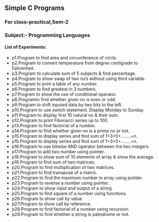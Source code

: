 ## Simple C Programs
### For class-practical,Sem-2
### Subject:- Programming Languages


#### List of Experiments:

* p1.Program to find area and circumference of circle.
* p2.Program to convert temperature from degree centigrade to Fahrenheit.
* p3.Program to calculate sum of 5 subjects & find percentage.
* p4.Program to show swap of two no’s without using third variable.
* p5.Program to print a table of any number.
* p6.Program to find greatest in 3 numbers.
* p7.Program to show the use of conditional operator.
* p8.Programto find whether given no is even or odd.
* p9.Program to shift inputed data by two bits to the left.
* p10.Program to use switch statement. Display Monday to Sunday.
* p11.Program to display first 10 natural no & their sum.
* p12.Program to print Fibonacci series up to 100.
* p13.Program to find factorial of a number.
* p14.Program to find whether given no is a prime no or not.
* p15.Program to display series and find sum of 1+3+5+........+n.
* p15.Program to display series and find sum of 1+3+5+........+n.
* p16.Program to use bitwise AND operator between the two integers.
* p17.Program to add two number using pointer.
* p18.Program to show sum of 10 elements of array & show the average.
* p19.Program to find sum of two matrices.
* p20.Program to find multiplication of two matrices.
* p21.Program to find transpose of a matrix.
* p22.Program to find the maximum number in array using pointer.
* p23.Program to reverse a number using pointer.
* p24.Program to show input and output of a string.
* p25.Program to find square of a number using functions.
* p26.Program to show call by value.
* p27.Program to show call by reference.
* p28.Program to find factorial of a number using recursion.
* p29.Program to find whether a string is palindrome or not.
